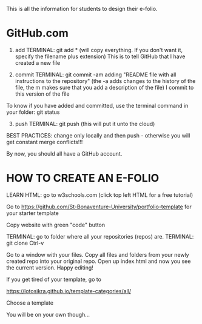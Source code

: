 This is all the information for students to design their e-folio.

# GitHub.com

1. add 	TERMINAL: git add * (will copy everything. If you don't want it, specify the filename plus extension)
	This is to tell GitHub that I have created a new file

2. commit	TERMINAL: git commit -am adding "README file with all instructions to the repository" (the -a adds changes 	to the history of the file, the m makes sure that you add a description of the file)
	I commit to this version of the file

To know if you have added and committed, use the terminal command in your folder: git status

3. push	TERMINAL: git push (this will put it unto the cloud)

BEST PRACTICES: change only locally and then push - otherwise you will get constant merge conflicts!!!

By now, you should all have a GitHub account. 


# HOW TO CREATE AN E-FOLIO

LEARN HTML: go to w3schools.com (click top left HTML for a free tutorial)

Go to https://github.com/St-Bonaventure-University/portfolio-template for your starter template

Copy website with green "code" button

TERMINAL: go to folder where all your repositories (repos) are. 
TERMINAL: git clone Ctrl-v

Go to a window with your files. Copy all files and folders from your newly created repo into your original repo. Open up index.html and now you see the current version. Happy editing!


If you get tired of your template, go to 

https://lotosikra.github.io/template-categories/all/

Choose a template

You will be on your own though...